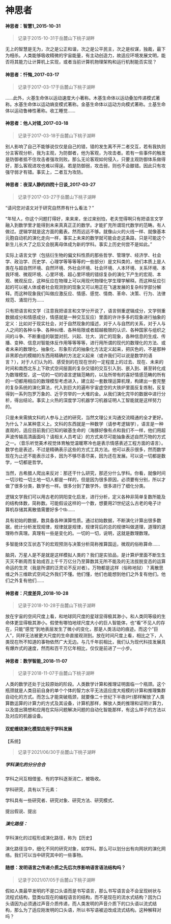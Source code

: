# 神思者


 




#### 神思者：智慧1_2015-10-31





> 记录于2015-10-31于岳麓山下桃子湖畔





无上的智慧是无为，次之是公正和谐，次之是公平民主，次之是权谋，独裁，最下为相杀。人类能够吸收精微的宇宙能量，有主动创造力，故适应环境发展文明，能否将其能力让计算机上实现，或者当前计算机物理架构和运行机制能否实现？





#### 神思者：忏悔_2017-03-17



> 记录于2017-03-17于岳麓山下桃子湖畔



……此外，火基生命体以运动速度大小著称。木基生命体以运动叠加传递模式著称。水基生命体以运动熵变模式著称。金基生命体以运动方向模式著称。土基生命体以运动鲁棒性著称。收工睡觉……






#### 神思者：他人对错_2017-03-18





> 记录于2017-03-18于岳麓山下桃子湖畔




别人影响了自己不能够说仅仅是自己的错，错的发生离不开二者交互，若有我执则分主客观分析，我为主观，为防御者，他为客观，为攻击者。若有一些事件的触发是防御者抵不住攻击者强攻则败。那么无论客观如何侵入，只要主观防御体系做得好，那么客观进攻也难以得逞。若是防御弱，攻击弱，则也不会酿错。因此只有攻强守弱才有错。事实上，二者互为攻防。



#### 神思者：夜深人静的四院十日谈_2017-03-27





> 记录于2017-03-27于岳麓山下桃子湖畔



“请问您对语文对于研究自然界有什么看法？”

“年轻人，你这个问题打得好，来来来，坐过来别怕，老夫觉得啊只有把语言文学融入到数学里才能得到未来真真正正的数学。才能扩充所谓现代数学的范畴。有人做过。逻辑学就是这方面的戴表。然而远远不够。就像山火的火线一样、就像基本元胞自动机的演化走向一样，事实上未来的数学就可能会走这条路，只是可能这个新生儿长大了之后又会脱离母体成为新的学科。事实上历史何尝不是如此。”

实际上语言文学（包括衍生物的偏文科性质的那些哲学、管理学、经济学、社会学、政治学、历史学、心理学等等等等的一些部分）是文科类的，他们本质上是人类在与超自然环境、自然环境、外社会环境、社会环境、人本环境、关系环境、本我环境、微观环境、心里环境、超心里环境的错综复杂的演化下产生的宏观、本观、微观反应，这种反应在物理上可以用现代物理化学生理学解释。而这种反应引起的可以被人体或者社会观测到的现象又可以用正在飞速发展的复杂科学部分解释。而这种现象我们叫做应激反应、情感、感觉、情商、革命、决策、行为、法律规范、涌现行为……

只有把语言和文学（注意我把语言和文学分开说了，语言侧重逻辑成分，文学侧重数据成分和情感成分，情感就是一种交互反应）里面的许许多多的现象进行抽象的定义：比如对于现实社会，对于自然现象的描述，对于人与自然的关系，对于人与人之间的各种斗争、各种纠缠、各种局限或者超越极限的认识、各种国家与组织之间的斗争、不断重组的联盟对抗、兴起、壮大、消亡的现象，各种信息的生成、传播、变种、信息对智能体反作用等等等等，进行用所谓的现代的数理化的方法、或者未来的数理化、抽象化、形象形式的抽象化方法定义起来，把灰色的，不是那种非黑即白的模糊的东西用精确的方法定义起来（或许我们可以说是数学的语言？），对于人们认为的、感受到的在现在世的一定程度上的过去、现在、未来的时间和南西北东上下欧式空间层面的复杂交错的交互引入到、嵌入到、甚至转化成为数理模型，这一切的一切的语言逻辑范畴的，以及所带有的喜好情感范畴的所有的一切都用相应的数理模型考虑进入，建立起一套数理运算机理，构建出一套完整的复杂系统的演化算法，代入到巨大的遍布宇宙虚空的大铁炉里面反复炼制，反复得到一系列包罗万象的、近乎穷举的一大堆的金。从我们演化完毕的数据中进行分析，得出结论。事实上火热的深度学习机器学习机器证明人工智能就是这样努力的。

只是未来需搞文科的人参与上述的研究，当然文理公关沟通交流精通的全才更好。为什么？从某种意义上。文科的东西就是一种数学（请参考逻辑学），语言是一种直观的，适应目前我们已知的碳基生命的（海豚好像有点和我们不一样，他们用超声波传输高清画面吗？请相关人员考证）的方式来尽可能抽象表述自然万物的方式之一。（音乐听觉美术视觉体育触觉温暖寒冷也是表示情感表述工程方面的语言）。数学也是表述，不过是精确表示这些的方式工具方法。他可以表示很多，然而数学现在为止还不能表示过多，因为不够尽善尽美，因为还在发展。可以说一切都是数学，一切都是哲学。

当然，古希腊人爬出来反对：那还干什么研究，那还分什么学科。你看，就像时间一切沙粒一切土地一切人都是一样的，但是因为很多原因，必须要有分别，所以才做了很多分类，数学也一样。很多分到了数学外，很多进行了细化分类。

逻辑文学我们可以用古老的阴阳变化启发，进行分析，定义各种非简单复数所能及的结构体数，简称数。可能假设这样的一个数，想要用21世纪这么古老的电子计算机存储其离散值需要好多个tb……

具有初始的数据，数具备各种演算性质。通过初始数据，不断演化计算出很多数据，统计分析发现规律，规律就是规律，规律背后的总的规律叫做道理，道理的道理称作真理。真理有一些是变化的。一切的一切，说明，这就是数理数理。

多智能体交互状态下的宏观预测与决策分析简称推算国运，微观的俗称算命……

脑洞，万星人是不是就是这样模拟人类的？我们是实验品，是计算炉里面不断生生灭灭不断周而复始成百上千千万亿分乃至算数其无所不能及的无法拔脱变态的运算命运的生灵（我是所谓的泛灵论不反对者）。万物都是这样（俗称地狱）？离散思维之外三维欧式空间之外我们不懂。他们懂，他们也能想到他们之外复有他们。他们之外复有他们……








#### 神思者：尺度差异_2018-10-28





> 记录于2018-10-28于岳麓山下桃子湖畔





放在宇宙的空间尺度上看，和地球同尺度的星球显得极其渺小，和人类同等级的生命体更显得极其渺小。假使有哪怕地球尺度大小的巨人智能体，也“看”不见人的存在，只能“感觉”到地表层发生了微小的变化，那是人类活动的痕迹。而这个”巨人”，同样无法被更大尺度的生命直接观测到。放在时间尺度上看，相比之下，人类现在所不知道的事物依然广大无边。与几千年前相比，我们认为现代科技发展具有爆炸式的速度，然而和百千万亿年相比，仅仅是前进了一小步。





#### 神思者：数学智能_2018-11-07





> 记录于2018-11-07于岳麓山下桃子湖畔





人类的数学还处于比较原始的阶段。人类数学计算和推理证明面临一个瓶颈。这个瓶颈就是人类目前自身的单个个体的智力水平无法适应庞大规模的计算和推理集群自动化的方式。而怎么才能突破瓶颈，就要像二十世纪下半夜(叶)那样解放了人类算数运算的计算力的方式及其设备，计算机那样，解放人类的推理和证明计算力，以及提出猜想和应用在实际问题解决问题的自动化智能那样，有这么样子的方法以及对应的机器设备。



#### 双蛇缠绕演化模型应用于学科发展

<category>【系统】</category>

> 记录于2021/06/30于岳麓山下桃子湖畔

##### 学科演化的分分合合

学科之间互相借鉴、有的学科逐渐消亡，被吸收。

学科研究，具有以下元素：

学科具有一些研究者、研究对象、研究方法、研究模式、

提出假说、提出

##### 演化路径：

学科演化的过程形成演化路径，称为【历史】

演化路径当中，细化不同的研究对象，如学科。那么可以划分出有向网状的演化网络。我们可以当中研究其中的一些事物。


#### 随想：发明语言之传递介质之先后次序影响语言语法结构吗？

> 记录于2021/07/05于岳麓山下桃子湖畔


假如人类最早发明的不是口头语而是书写语言，那么书写语言会不会呈现树状与
流程式结构，暨类似现在的编程语言的结构，而不是现在的流水式结构？因为口
头语因为必须通过声音介质传递，而人类发明的声音介质下的口头语以流式结
构，那么为了适应刚发明的口头语，所以书写语被迫改成流式结构。这种解释对
吗？


